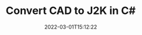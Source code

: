 ---
############################# Static ############################
layout: "auto-gen-conversion"
date: 2022-03-01T15:12:22
draft: false
otherformats: doc docm docx dot dotm dotx fodp htm html mht mhtml odp odt otp pot potm potx pps ppsm ppsx ppt pptm pptx rtf
breadcrumb: CAD to J2K in C#

############################# Head ############################
head_title: "CAD to J2K Converter in C#"
head_description: "Convert CAD to J2K in .NET using a few lines of code. Use the GroupDocs Document Conversion API to convert over 160 file formats."

############################# Header ############################
title: "Convert CAD to J2K in C#"
description: "CAD to J2K conversion with a few lines of .NET code"
bg_image: "https://cms.admin.containerize.com/templates/aspose/App_Themes/V3/images/bg/header1.png"
bg_overlay: false
button:
    enable: true

############################# SubMenu ############################
submenu:
    enable: true

    left:
        img_alt: "GroupDocs.Conversion for .NET"
        image: "https://cms.admin.containerize.com/templates/groupdocs/images/product-logos/90x90-noborder/groupdocs-conversion-net.png"
        product: "GroupDocs.Conversion"
        platform: ".NET"



############################# About ############################
about:
    enable: true
    title: "About GroupDocs.Conversion for .NET API"
    content: |
        [GroupDocs.Conversion for .NET](https://products.groupdocs.com/conversion/net/) can be used to convert Microsoft Word, Excel, PowerPoint, PDF, Visio and other formats. GroupDocs.Conversion is a standalone API that is suitable for back-end and internal systems where high performance is required. It does not depend on any software such as Microsoft or Open Office.
    

overview:
    enable: true
    content: |
        Convert your CAD files to J2K in .NET easily. You can use just a couple of C# code lines in any platform of your choice like - Windows, Linux, macOS.
        You can try CAD to J2K conversion for free and evaluate conversion results quality.  Along with simple file conversion scenarios you can try more advanced options for loading source CAD file and for saving output J2K result. 
        
        For example, for the source CAD file you may use the following load options:

        * auto-detect file format;
        * specify password for protected files (if file format supports it);
        * replace missing fonts to preserve document appearance.
        
        There are also advanced convert options for the J2K file:

        * convert specific document page or page range;
        * add a watermark to the converted J2K file and many more.

        Once conversion is completed you can save your J2K file to the local file path or any third-party storage like FTP, Amazon S3, Google Drive, Dropbox etc. Please note - to convert CAD to J2K there is no need for any additional software installed - like MS Office, Open Office, Adobe Acrobat Reader etc.


############################# Steps ############################
steps:
    enable: true
    title_left: "Steps to convert CAD to J2K in C#"
    content_left: |
        [GroupDocs.Conversion for .NET](https://products.groupdocs.com/conversion/net/) makes it easy for developers to convert a CAD file to J2K with a few lines of code.
        
        * Create an instance of the Converter class and provide the file CAD with the full path
        * Create and set ConvertOptions for J2K type.
        * Call the Converter.Convert method and pass the full path and format (J2K) as a parameter

    title_right: "System Requirements"
    content_right: |
        Basic conversion with GroupDocs.Conversion for .NET can be done in just a few simple steps. Our APIs are supported on all major platforms and operating systems. Before executing the code below, make sure you have the following prerequisites installed on your system.

        * Operating systems: Microsoft Windows, Linux, MacOS
        * Development environments: Microsoft Visual Studio, Xamarin, MonoDevelop
        * Frameworks: .NET Framework, .NET Standard, .NET Core, Mono
        * Get the latest GroupDocs.Conversion for .NET from [Nuget](https://www.nuget.org/packages/groupdocs.conversion)
         
    code: |
        ```csharp    
        // Load CAD file
        var converter = new GroupDocs.Conversion.Converter("input.cad");
        // Set conversion parameters for J2K format
        var convertOptions = converter.GetPossibleConversions()["j2k"].ConvertOptions;
        // Convert to J2K format
        converter.Convert("output.j2k", convertOptions);
        ```

demos:
    enable: true
    title: "CAD to J2K Live Demo"
    content: |
       Convert CAD to J2K now by visiting the [GroupDocs.Conversion App](https://products.groupdocs.app/conversion/family) website. Online demo has the following advantages
          

more_formats:
    enable: true
    title: "Other supported CAD conversions in C#"
    content: "You can also convert CAD to many other file formats. Please see the list below."
       
       
back_to_top:
    enable: true
---